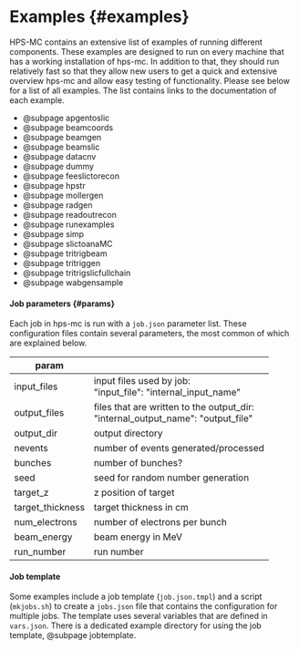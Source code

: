 Examples  {#examples}
========

HPS-MC contains an extensive list of examples of running different components. These examples are designed to run on every machine that has a working installation of hps-mc. In addition to that, they should run relatively fast so that they allow new users to get a quick and extensive overview hps-mc and allow easy testing of functionality. Please see below for a list of all examples. The list contains links to the documentation of each example.

- @subpage apgentoslic
- @subpage beamcoords
- @subpage beamgen
- @subpage beamslic
- @subpage datacnv
- @subpage dummy
- @subpage feeslictorecon
- @subpage hpstr
- @subpage mollergen
- @subpage radgen
- @subpage readoutrecon
- @subpage runexamples
- @subpage simp
- @subpage slictoanaMC
- @subpage tritrigbeam
- @subpage tritriggen
- @subpage tritrigslicfullchain
- @subpage wabgensample

#### Job parameters    {#params}
Each job in hps-mc is run with a `job.json` parameter list. These configuration files contain several parameters, the most common of which are explained below.

| param            |                                                                                        |
|------------------|----------------------------------------------------------------------------------------|
| input_files      | input files used by job:<br>"input_file": "internal_input_name"                        |
| output_files     | files that are written to the output_dir:<br>"internal_output_name": "output_file"     |
| output_dir       | output directory                                                                       |
| nevents          | number of events generated/processed                                                   |
| bunches          | number of bunches?                                                                     |
| seed             | seed for random number generation                                                      |
| target_z         | z position of target                                                                   |
| target_thickness | target thickness in cm                                                                 |
| num_electrons    | number of electrons per bunch                                                          |
| beam_energy      | beam energy in MeV                                                                     |
| run_number       | run number                                                                             |

#### Job template
Some examples include a job template (`job.json.tmpl`) and a script (`mkjobs.sh`) to create a `jobs.json` file that contains the configuration for multiple jobs. The template uses several variables that are defined in `vars.json`. There is a dedicated example directory for using the job template, @subpage jobtemplate.